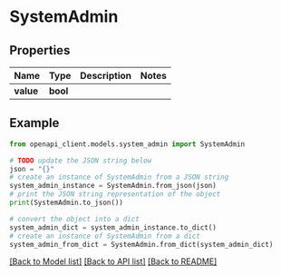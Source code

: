 # SystemAdmin


## Properties

Name | Type | Description | Notes
------------ | ------------- | ------------- | -------------
**value** | **bool** |  | 

## Example

```python
from openapi_client.models.system_admin import SystemAdmin

# TODO update the JSON string below
json = "{}"
# create an instance of SystemAdmin from a JSON string
system_admin_instance = SystemAdmin.from_json(json)
# print the JSON string representation of the object
print(SystemAdmin.to_json())

# convert the object into a dict
system_admin_dict = system_admin_instance.to_dict()
# create an instance of SystemAdmin from a dict
system_admin_from_dict = SystemAdmin.from_dict(system_admin_dict)
```
[[Back to Model list]](../README.md#documentation-for-models) [[Back to API list]](../README.md#documentation-for-api-endpoints) [[Back to README]](../README.md)


